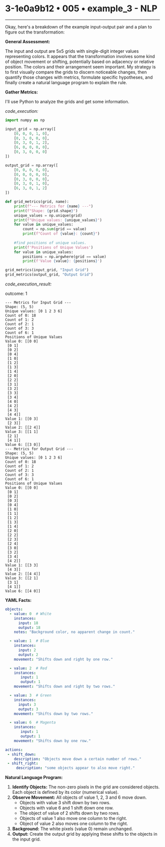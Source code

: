 # 3-1e0a9b12 • 005 • example_3 - NLP

---
Okay, here's a breakdown of the example input-output pair and a plan to figure out the transformation:

**General Assessment:**

The input and output are 5x5 grids with single-digit integer values representing colors. It appears that the transformation involves some kind of object movement or shifting, potentially based on adjacency or relative position. The colors and their arrangement seem important. My strategy is to first visually compare the grids to discern noticeable changes, then quantify those changes with metrics, formulate specific hypotheses, and finally create a natural language program to explain the rule.

**Gather Metrics:**

I'll use Python to analyze the grids and get some information.




*code_execution:*

```python
import numpy as np

input_grid = np.array([
    [0, 0, 0, 1, 0],
    [0, 3, 0, 0, 0],
    [0, 3, 0, 1, 2],
    [6, 0, 0, 0, 0],
    [0, 3, 0, 0, 0]
])

output_grid = np.array([
    [0, 0, 0, 0, 0],
    [0, 0, 0, 0, 0],
    [0, 3, 0, 0, 0],
    [0, 3, 0, 1, 0],
    [6, 3, 0, 1, 2]
])

def grid_metrics(grid, name):
    print(f"--- Metrics for {name} ---")
    print(f"Shape: {grid.shape}")
    unique_values = np.unique(grid)
    print(f"Unique values: {unique_values}")
    for value in unique_values:
        count = np.sum(grid == value)
        print(f"Count of {value}: {count}")
    
    #find positions of unique values.
    print(f'Positions of Unique Values')
    for value in unique_values:
        positions = np.argwhere(grid == value)
        print(f'Value {value}: {positions}')

grid_metrics(input_grid, "Input Grid")
grid_metrics(output_grid, "Output Grid")


```


*code_execution_result:*

outcome: 1

```
--- Metrics for Input Grid ---
Shape: (5, 5)
Unique values: [0 1 2 3 6]
Count of 0: 18
Count of 1: 2
Count of 2: 1
Count of 3: 3
Count of 6: 1
Positions of Unique Values
Value 0: [[0 0]
 [0 1]
 [0 2]
 [0 4]
 [1 0]
 [1 2]
 [1 3]
 [1 4]
 [2 0]
 [2 2]
 [3 1]
 [3 2]
 [3 3]
 [3 4]
 [4 0]
 [4 2]
 [4 3]
 [4 4]]
Value 1: [[0 3]
 [2 3]]
Value 2: [[2 4]]
Value 3: [[1 1]
 [2 1]
 [4 1]]
Value 6: [[3 0]]
--- Metrics for Output Grid ---
Shape: (5, 5)
Unique values: [0 1 2 3 6]
Count of 0: 18
Count of 1: 2
Count of 2: 1
Count of 3: 3
Count of 6: 1
Positions of Unique Values
Value 0: [[0 0]
 [0 1]
 [0 2]
 [0 3]
 [0 4]
 [1 0]
 [1 1]
 [1 2]
 [1 3]
 [1 4]
 [2 0]
 [2 2]
 [2 3]
 [2 4]
 [3 0]
 [3 2]
 [3 4]
 [4 2]]
Value 1: [[3 3]
 [4 3]]
Value 2: [[4 4]]
Value 3: [[2 1]
 [3 1]
 [4 1]]
Value 6: [[4 0]]

```

**YAML Facts:**



```yaml
objects:
  - value: 0  # White
    instances:
      input: 18
      output: 18
    notes: "Background color, no apparent change in count."

  - value: 1  # Blue
    instances:
      input: 2
      output: 2
    movement: "Shifts down and right by one row."

  - value: 2  # Red
    instances:
       input: 1
       output: 1
    movement: "Shifts down and right by two rows."

  - value: 3  # Green
    instances:
      input: 3
      output: 3
    movement: "Shifts down by two rows."

  - value: 6  # Magenta
    instances:
       input: 1
       output: 1
    movement: "Shifts down by one row."

actions:
 - shift_down:
    description: "Objects move down a certain number of rows."
 - shift_right:
     description: "some objects appear to also move right."

```



**Natural Language Program:**

1.  **Identify Objects:** The non-zero pixels in the grid are considered objects. Each object is defined by its color (numerical value).
2.  **Observe Movement:** All objects of value 1, 2, 3 and 6 move down.
    *   Objects with value 3 shift down by two rows.
    *    Objects with value 6 and 1 shift down one row.
    *   The object of value of 2 shifts down by two rows.
    *   Objects of value 1 also move one column to the right.
    *   Object of value 2 also moves one column to the right.
3.  **Background:** The white pixels (value 0) remain unchanged.
4.  **Output:** Create the output grid by applying these shifts to the objects in the input grid.

